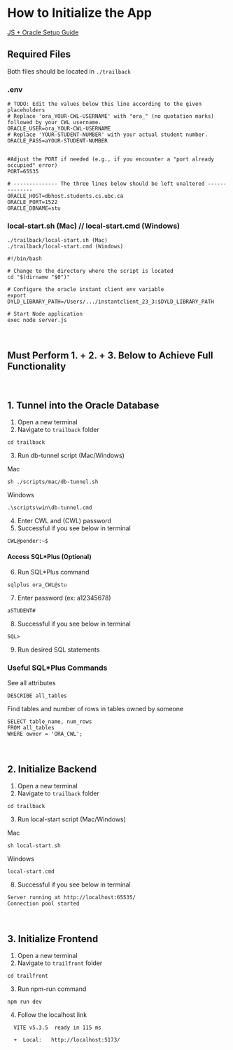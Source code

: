 # How to Initialize the App

<a href="https://www.students.cs.ubc.ca/~cs-304/resources/javascript-oracle-resources/node-setup.html#local-deploy-item">
JS + Oracle Setup Guide
</a>

## Required Files

Both files should be located in ```./trailback```

### .env
```
# TODO: Edit the values below this line according to the given placeholders
# Replace 'ora_YOUR-CWL-USERNAME' with "ora_" (no quotation marks) followed by your CWL username.
ORACLE_USER=ora_YOUR-CWL-USERNAME
# Replace 'YOUR-STUDENT-NUMBER' with your actual student number.
ORACLE_PASS=aYOUR-STUDENT-NUMBER


#Adjust the PORT if needed (e.g., if you encounter a "port already occupied" error)
PORT=65535

# -------------- The three lines below should be left unaltered --------------
ORACLE_HOST=dbhost.students.cs.ubc.ca
ORACLE_PORT=1522
ORACLE_DBNAME=stu
```

### local-start.sh (Mac) // local-start.cmd (Windows)
```
./trailback/local-start.sh (Mac)
./trailback/local-start.cmd (Windows)

#!/bin/bash

# Change to the directory where the script is located
cd "$(dirname "$0")"

# Configure the oracle instant client env variable
export DYLD_LIBRARY_PATH=/Users/.../instantclient_23_3:$DYLD_LIBRARY_PATH

# Start Node application
exec node server.js
```

<br>

## Must Perform 1. + 2. + 3. Below to Achieve Full Functionality

<br>

## 1. Tunnel into the Oracle Database

1. Open a new terminal
2. Navigate to ```trailback``` folder
```
cd trailback
```
3. Run db-tunnel script (Mac/Windows)

Mac
```
sh ./scripts/mac/db-tunnel.sh
```
Windows
```
.\scripts\win\db-tunnel.cmd
```
4. Enter CWL and (CWL) password
5. Successful if you see below in terminal
```
CWL@pender:~$
```

#### Access SQL*Plus (Optional)

6.  Run SQL*Plus command
```
sqlplus ora_CWL@stu
```
7. Enter password (ex: a12345678)
```
aSTUDENT#
```
8. Successful if you see below in terminal
```
SQL>
```
9. Run desired SQL statements

### Useful SQL*Plus Commands

See all attributes
```
DESCRIBE all_tables
```

Find tables and number of rows in tables owned by someone
```
SELECT table_name, num_rows
FROM all_tables 
WHERE owner = 'ORA_CWL';
```

<br>

## 2. Initialize Backend

1. Open a new terminal
2. Navigate to ```trailback``` folder
```
cd trailback
```
3. Run local-start script (Mac/Windows)

Mac
```
sh local-start.sh
```
Windows
```
local-start.cmd
```
8. Successful if you see below in terminal
```
Server running at http://localhost:65535/
Connection pool started
```

<br>

## 3. Initialize Frontend

1. Open a new terminal
2. Navigate to ```trailfront``` folder
```
cd trailfront
```
3. Run npm-run command
```
npm run dev
```
4. Follow the localhost link
```
  VITE v5.3.5  ready in 115 ms

  ➜  Local:   http://localhost:5173/
```
